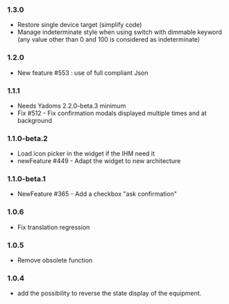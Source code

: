 ### 1.3.0
* Restore single device target (simplify code)
* Manage indeterminate style when using switch with dimmable keyword (any value other than 0 and 100 is considered as indeterminate)

### 1.2.0
* New feature #553 : use of full compliant Json

### 1.1.1
* Needs Yadoms 2.2.0-beta.3 minimum
* Fix #512 - Fix confirmation modals displayed multiple times and at background

### 1.1.0-beta.2
* Load icon picker in the widget if the IHM need it
* newFeature #449 - Adapt the widget to new architecture

### 1.1.0-beta.1
* NewFeature #365 - Add a checkbox "ask confirmation"

### 1.0.6
* Fix translation regression

### 1.0.5
* Remove obsolete function

### 1.0.4
* add the possibility to reverse the state display of the equipment.